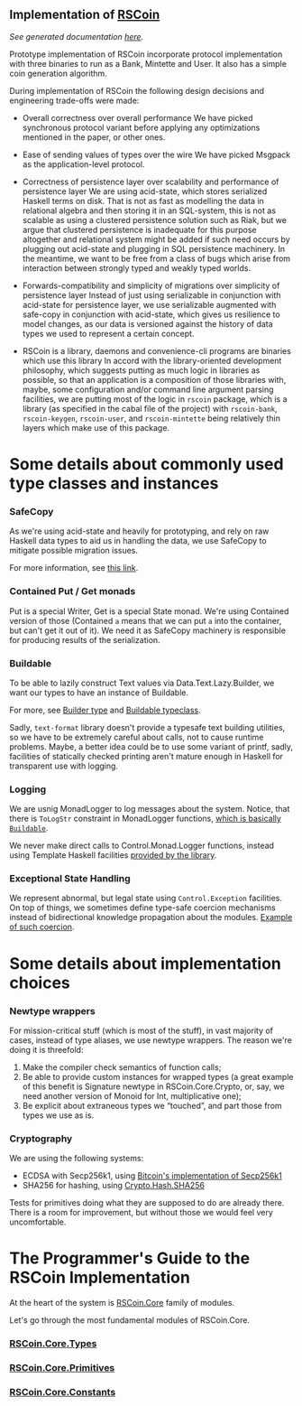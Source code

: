 Implementation of [RSCoin](http://www0.cs.ucl.ac.uk/staff/S.Meiklejohn/files/ndss16.pdf)
---

*See generated documentation [here](http://new.memorici.de).*

Prototype implementation of RSCoin incorporate protocol implementation with
three binaries to run as a Bank, Mintette and User. It also has a simple coin
generation algorithm.

During implementation of RSCoin the following design decisions and engineering
trade-offs were made:

 + Overall correctness over overall performance
   We have picked synchronous protocol variant before applying any
   optimizations mentioned in the paper, or other ones.

 + Ease of sending values of types over the wire
   We have picked Msgpack as the application-level protocol.

 + Correctness of persistence layer over scalability and performance of
   persistence layer
   We are using acid-state, which stores serialized Haskell terms on disk. That
   is not as fast as modelling the data in relational algebra and then storing
   it in an SQL-system, this is not as scalable as using a clustered
   persistence solution such as Riak, but we argue that clustered persistence
   is inadequate for this purpose altogether and relational system might be
   added if such need occurs by plugging out acid-state and plugging in SQL
   persistence machinery. In the meantime, we want to be free from a class of
   bugs which arise from interaction between strongly typed and weakly typed
   worlds.

 + Forwards-compatibility and simplicity of migrations over simplicity of
   persistence layer
   Instead of just using serializable in conjunction with acid-state for
   persistence layer, we use serializable augmented with safe-copy in
   conjunction with acid-state, which gives us resilience to model changes, as
   our data is versioned against the history of data types we used to represent
   a certain concept.

 + RSCoin is a library, daemons and convenience-cli programs are binaries which
   use this library  In accord with the library-oriented development philosophy,
   which suggests putting as much logic in libraries as possible, so that an
   application is a composition of those libraries with, maybe, some
   configuration and/or command line argument parsing facilities, we are putting
   most of the logic in `rscoin` package, which is a library (as specified in the
   cabal file of the project) with `rscoin-bank`, `rscoin-keygen`, `rscoin-user`,
   and `rscoin-mintette` being relatively thin layers which make use of this
   package.

Some details about commonly used type classes and instances
===

### SafeCopy

As we're using acid-state and heavily for prototyping, and
rely on raw Haskell data types to aid us in handling the data,
we use SafeCopy to mitigate possible migration issues.

For more information, see [this link](https://hackage.haskell.org/package/safecopy-0.9.0.1/docs/Data-SafeCopy.html).

### Contained Put / Get monads

Put is a special Writer, Get is a special State monad. We're using Contained
version of those (Contained `a` means that we can put `a` into the container,
but can't get it out of it). We need it as SafeCopy machinery is responsible
for producing results of the serialization.

### Buildable

To be able to lazily construct Text values via Data.Text.Lazy.Builder,
we want our types to have an instance of Buildable.

For more, see [Builder type](https://hackage.haskell.org/package/text-0.11.2.3/docs/Data-Text-Lazy-Builder.html#t:Builder)
and [Buildable typeclass](https://hackage.haskell.org/package/text-format-0.3.1.1/docs/Data-Text-Buildable.html).

Sadly, `text-format` library doesn't provide a typesafe text building utilities,
so we have to be extremely careful about calls, not to cause runtime problems.
Maybe, a better idea could be to use some variant of printf, sadly, facilities of
statically checked printing aren't mature enough in Haskell for transparent use
with logging.

### Logging

We are usnig MonadLogger to log messages about the system. Notice, that there is
`ToLogStr` constraint in MonadLogger functions,
[which is basically `Buildable`](http://hackage.haskell.org/package/fast-logger-0.3.1/docs/src/System-Log-FastLogger.html#LogStr).

We never make direct calls to Control.Monad.Logger functions, instead using
Template Haskell facilities
[provided by the library](http://hackage.haskell.org/package/monad-logger-0.2.3.1/docs/src/Control-Monad-Logger.html#logDebug).

### Exceptional State Handling

We represent abnormal, but legal state using `Control.Exception` facilities.
On top of things, we sometimes define type-safe coercion mechanisms instead
of bidirectional knowledge propagation about the modules.
[Example of such coercion](https://github.com/serokell/rscoin/blob/master/src/RSCoin/User/Error.hs#L37-L38).

Some details about implementation choices
===

### Newtype wrappers

For mission-critical stuff (which is most of the stuff), in vast majority of
cases, instead of type aliases, we use newtype wrappers.  The reason we're
doing it is threefold:

 1. Make the compiler check semantics of function calls;
 2. Be able to provide custom instances for wrapped types (a great example of
    this benefit is Signature newtype in RSCoin.Core.Crypto, or, say, we need
    another version of Monoid for Int, multiplicative one);
 3. Be explicit about extraneous types we “touched”, and part those from types
    we use as is.

### Cryptography

We are using the following systems:

 + ECDSA with Secp256k1, using [Bitcoin's implementation of Secp256k1](https://github.com/bitcoin/secp256k1)
 + SHA256 for hashing, using [Crypto.Hash.SHA256](https://hackage.haskell.org/package/cryptohash-0.7.1/docs/Crypto-Hash-SHA256.html)

Tests for primitives doing what they are supposed to do are already there.
There is a room for improvement, but without those we would feel very
uncomfortable.

The Programmer's Guide to the RSCoin Implementation
===

At the heart of the system is [RSCoin.Core](https://github.com/serokell/rscoin/tree/master/src/RSCoin/Core)
family of modules.

Let's go through the most fundamental modules of RSCoin.Core.

### [RSCoin.Core.Types](https://github.com/serokell/rscoin/blob/master/src/RSCoin/Core/Types.hs)

### [RSCoin.Core.Primitives](https://github.com/serokell/rscoin/blob/master/src/RSCoin/Core/Primitives.hs)

### [RSCoin.Core.Constants](https://github.com/serokell/rscoin/blob/master/src/RSCoin/Core/Constants.hs)
